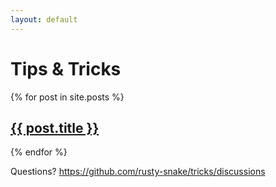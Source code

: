 ```yaml
---
layout: default
---
```


# Tips & Tricks

<p>
  {% for post in site.posts %}
    <h2><a href="{{ post.url | relative_url }}">{{ post.title }}</a></h2>
  {% endfor %}
</p>

Questions? <https://github.com/rusty-snake/tricks/discussions>
